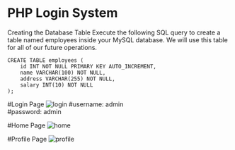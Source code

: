 # PHP Login System

Creating the Database Table
Execute the following SQL query to create a table named employees inside your MySQL database. We will use this table for all of our future operations.

```
CREATE TABLE employees (
    id INT NOT NULL PRIMARY KEY AUTO_INCREMENT,
    name VARCHAR(100) NOT NULL,
    address VARCHAR(255) NOT NULL,
    salary INT(10) NOT NULL
);
```

#Login Page
![login](https://user-images.githubusercontent.com/11474426/78792976-06ad2d00-79dc-11ea-99fe-a59c67662498.PNG)
#username: admin<br/>
#password: admin

#Home Page
![home](https://user-images.githubusercontent.com/11474426/78792478-5b9c7380-79db-11ea-86cf-bc2dfdb1f905.PNG)


#Profile Page
![profile](https://user-images.githubusercontent.com/11474426/78792508-648d4500-79db-11ea-836c-9a2cbc4094bb.PNG)
